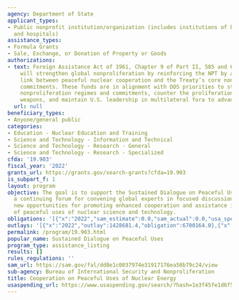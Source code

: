 ```yaml
---
agency: Department of State
applicant_types:
- Public nonprofit institution/organization (includes institutions of higher education
  and hospitals)
assistance_types:
- Formula Grants
- Sale, Exchange, or Donation of Property or Goods
authorizations:
- text: Foreign Assistance Act of 1961, Chapter 9 of Part II, 585 and 607, The initiative
    will strengthen global nonproliferation by reinforcing the NPT by amplifying the
    link between peaceful nuclear cooperation and the Treaty’s core nonproliferation
    commitments. These funds are in alignment with DOS priorities to strengthen global
    nonproliferation regimes and commitments, counter the proliferation of nuclear
    weapons, and maintain U.S. leadership in multilateral fora to advance U.S. interests.
  url: null
beneficiary_types:
- Anyone/general public
categories:
- Education - Nuclear Education and Training
- Science and Technology - Information and Technical
- Science and Technology - Research - General
- Science and Technology - Research - Specialized
cfda: '19.903'
fiscal_year: '2022'
grants_url: https://grants.gov/search-grants?cfda=19.903
is_subpart_f: 1
layout: program
objective: The goal is to support the Sustained Dialogue on Peaceful Uses, to provide
  a continuing forum for convening global experts in focused discussion to identify
  new opportunities for promoting enhanced cooperation and assistance in the application
  of peaceful uses of nuclear science and technology.
obligations: '[{"x":"2022","sam_estimate":0.0,"sam_actual":0.0,"usa_spending_actual":3988746.0},{"x":"2023","sam_estimate":0.0,"sam_actual":0.0,"usa_spending_actual":0.0},{"x":"2024","sam_estimate":0.0,"sam_actual":0.0,"usa_spending_actual":2711418.0}]'
outlays: '[{"x":"2022","outlay":1428681.4,"obligation":6700164.0},{"x":"2023","outlay":0.0,"obligation":0.0},{"x":"2024","outlay":0.0,"obligation":0.0}]'
permalink: /program/19.903.html
popular_name: Sustained Dialogue on Peaceful Uses
program_type: assistance_listing
results: []
rules_regulations: ''
sam_url: https://sam.gov/fal/dd8e1c0037974e31917176ea50b79c24/view
sub-agency: Bureau of International Security and Nonproliferation
title: Cooperation on Peaceful Uses of Nuclear Energy
usaspending_url: https://www.usaspending.gov/search/?hash=1e3f45fe1d6f5381038b3fae53e4211d
---
```

